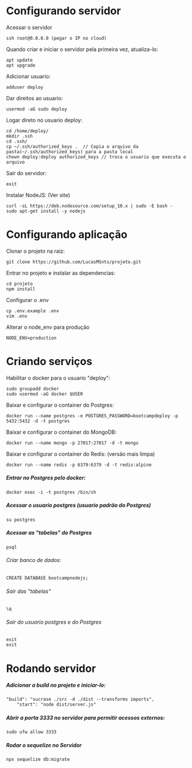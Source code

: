 # Configurando servidor 

Acessar o servidor
```
ssh root@0.0.0.0 (pegar o IP no cloud)
```

Quando criar e iniciar o servidor pela primeira vez, atualiza-lo:
```
apt update
apt upgrade
```

Adicionar usuario:
```
adduser deploy
```

Dar direitos ao usuario:
```
usermod -aG sudo deploy
```

Logar direto no usuario deploy:
```
cd /home/deploy/
mkdir .ssh
cd .ssh/
cp ~/.ssh/authorized_keys .  // Copia o arquivo da pasta(~/.ssh/authorized_keys) para a pasta local
chown deploy:deploy authorized_keys // troca o usuario que executa o arquivo
```

Sair do servidor:
```
exit
```

Instalar NodeJS: (Ver site)
```
curl -sL https://deb.nodesource.com/setup_10.x | sudo -E bash - 
sudo apt-get install -y nodejs
```

# Configurando aplicação 

Clonar o projeto na raiz:
```
git clone https://github.com/LucasMSnts/projeto.git
```

Entrar no projeto e instalar as dependencias:
```
cd projeto
npm install
```

Configurar o .env
```
cp .env.example .env
vim .env
```

Alterar o node_env para produção
```
NODE_ENV=production
```

# Criando serviços 
Habilitar o docker para o usuario "deploy":
```
sudo groupadd docker
sudo usermod -aG docker $USER
```

Baixar e configurar o container do Postgres:
```
docker run --name postgres -e POSTGRES_PASSWORD=bootcampdeploy -p 5432:5432 -d -t postgres
```

Baixar e configurar o container do MongoDB:
```
docker run --name mongo -p 27017:27017 -d -t mongo
```

Baixar e configurar o container do Redis: (versão mais limpa)
```
docker run --name redis -p 6379:6379 -d -t redis:alpine
```


##### Entrar no Postgres pelo docker:
	
	docker exec -i -t postgres /bin/sh
	

##### Acessar o usuario postgres (usuario padrão do Postgres)
	
	su postgres
	

##### Acessar as "tabelas" do Postgres
	
	psql
	
	
###### Criar banco de dados:

	CREATE DATABASE bootcampnodejs;
	
		
###### Sair das "tabelas"
	
	\q
		
	
###### Sair do usuario postgres e do Postgres
	
	exit
	exit
	
	
# Rodando servidor 

##### Adicionar a build no projeto e iniciar-lo:
	"build": "sucrase ./src -d ./dist --transforms imports",
    	"start": "node dist/server.js"
	
##### Abrir a porta 3333 no servidor para permitir acessos externos:
	sudo ufw allow 3333

##### Rodar o sequelize no Servidor
	npx sequelize db:migrate
